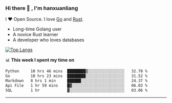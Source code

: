 ### Hi there 👋 , I'm hanxuanliang

<!--
**hanxuanliang/hanxuanliang** is a ✨ _special_ ✨ repository because its `README.md` (this file) appears on your GitHub profile.

Here are some ideas to get you started:

- 🔭 I’m currently working on ...
- 🌱 I’m currently learning ...
- 👯 I’m looking to collaborate on ...
- 🤔 I’m looking for help with ...
- 💬 Ask me about ...
- 📫 How to reach me: ...
- 😄 Pronouns: ...
- ⚡ Fun fact: ...
-->
I ❤ Open Source. I love [Go](https://golang.org) and [Rust](https://www.rust-lang.org/zh-CN/).

* Long-time Golang user
* A novice Rust learner
* A developer who loves databases

[![Top Langs](https://github-readme-stats.vercel.app/api?username=hanxuanliang&show_icons=true&count_private=true&line_height=40)](https://github.com/anuraghazra/github-readme-stats)

📊 **This week I spent my time on**
<!--START_SECTION:waka-->

```txt
Python     10 hrs 46 mins  ████████▒░░░░░░░░░░░░░░░░   32.70 %
Go         10 hrs 23 mins  ████████░░░░░░░░░░░░░░░░░   31.52 %
Markdown   8 hrs 1 min     ██████░░░░░░░░░░░░░░░░░░░   24.37 %
Api File   1 hr 59 mins    █▓░░░░░░░░░░░░░░░░░░░░░░░   06.03 %
SQL        1 hr            ▓░░░░░░░░░░░░░░░░░░░░░░░░   03.06 %
```

<!--END_SECTION:waka-->

***
